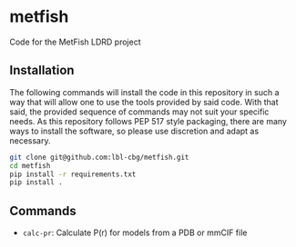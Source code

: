 # metfish
Code for the MetFish LDRD project

## Installation

The following commands will install the code in this repository in such a way
that will allow one to use the tools provided by said code. With that said, 
the provided sequence of commands may not suit your specific needs.
As this repository follows PEP 517 style packaging, there are many 
ways to install the software, so please use discretion and adapt as necessary.

```bash
git clone git@github.com:lbl-cbg/metfish.git
cd metfish
pip install -r requirements.txt
pip install .
```

## Commands

- `calc-pr`: Calculate P(r) for models from a PDB or mmCIF file
